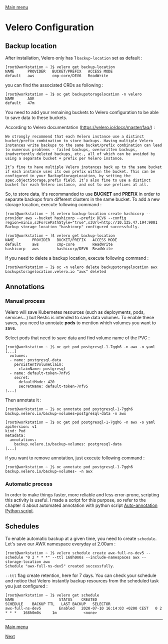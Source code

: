 [Main menu](../README.md)

# Velero Configuration
## Backup location

After installation, Velero only has 1 `backup-location` set as default :

```console
[root@workstation ~ ]$ velero get backup-location
NAME      PROVIDER   BUCKET/PREFIX   ACCESS MODE
default   aws        cmp-core/DEV6   ReadWrite
```

you can find the associated CRDs as following :

```console
[root@workstation ~ ]$ oc get backupstoragelocation -n velero
NAME      AGE
default   47m
```

You need to add your remaining buckets to Velero configuration to be able to save data to these buckets. 

According to Velero documentation (https://velero.io/docs/master/faq/) :
```
We strongly recommend that each Velero instance use a distinct bucket/prefix combination to store backups. Having multiple Velero instances write backups to the same bucket/prefix combination can lead to numerous problems - failed backups, overwritten backups, inadvertently deleted backups, etc., all of which can be avoided by using a separate bucket + prefix per Velero instance.

It’s fine to have multiple Velero instances back up to the same bucket if each instance uses its own prefix within the bucket. This can be configured in your BackupStorageLocation, by setting the spec.objectStorage.prefix field. It’s also fine to use a distinct bucket for each Velero instance, and not to use prefixes at all.
```

So, to store data, it's recommanded to use **BUCKET** and **PREFIX** in order to separate backups from different clusters in the same bucket. To add a new storage location, execute following command :

```console
[root@workstation ~ ]$ velero backup-location create hashicorp --provider aws --bucket hashicorp --prefix DEV6 --config region=minio,s3ForcePathStyle="true",s3Url=http://10.135.47.194:9001
Backup storage location "hashicorp" configured successfully.
```

```console
[root@workstation ~ ]$ velero get backup-location
NAME        PROVIDER   BUCKET/PREFIX   ACCESS MODE
default     aws        cmp-core        ReadWrite
hashicorp   aws        hashicorp/DEV6  ReadWrite
```

If you need to delete a backup location, execute following command :

```console
[root@workstation ~ ]$ oc -n velero delete backupstoragelocation awx
backupstoragelocation.velero.io "awx" deleted
```

## Annotations
### Manual process

Velero will save Kubernetes resources (such as deployments, pods, services...) but Restic is intended to save data volumes. To enable these saves, you need to annotate **pods** to mention which volumes you want to save.

Select pods that need to save data and find volume name of the PVC : 

```console
[root@workstation ~ ]$ oc get pod postgresql-1-7gqh6 -n awx -o yaml
[...]
  volumes:
  - name: postgresql-data
    persistentVolumeClaim:
      claimName: postgresql
  - name: default-token-7nfv5
    secret:
      defaultMode: 420
      secretName: default-token-7nfv5
[...]
```

Then annotate it :

```console
[root@workstation ~ ]$ oc annotate pod postgresql-1-7gqh6 backup.velero.io/backup-volumes=postgresql-data -n awx

```

```console
[root@workstation ~ ]$ oc get pod postgresql-1-7gqh6 -n awx -o yaml
apiVersion: v1
kind: Pod
metadata:
  annotations:
    backup.velero.io/backup-volumes: postgresql-data
[...]
```

if you want to remove annotation, just execute following command :

```console
[root@workstation ~ ]$ oc annotate pod postgresql-1-7gqh6 backup.velero.io/backup-volumes- -n awx
```

### Automatic process

In order to make things faster, more reliable and less error-prone, scripting this activity is useful. I made a script for this purpose, so refer to the chapter 4 about automated annotation with python script [Auto-annotation Python script](04-auto-annotate.md).

## Schedules

To enable automatic backup at a given time, you need to create `schedule`. Let's save our AWX namespace everyday at 2.00am :

```console
[root@workstation ~ ]$ velero schedule create awx-full-ns-dev5 --schedule "0 2 * * *" --ttl 168h0m0s --include-namespaces awx --storage-location awx
Schedule "awx-full-ns-dev5" created successfully.
```

`--ttl` flag create retention, here for 7 days. You can check your schedule and notice that Velero instantly backup resources from the scheduled task you just configured :

```console
[root@workstation ~ ]$ velero get schedule
NAME                    STATUS    CREATED                          SCHEDULE    BACKUP TTL   LAST BACKUP   SELECTOR
awx-full-ns-dev5        Enabled   2020-07-10 16:14:03 +0200 CEST   0 2 * * *   168h0m0s     1m            <none>
```





---------------------------------------------------------------------------------------------------------------------------------

[Main menu](../README.md)

[Next](04-auto-annotate.md)
